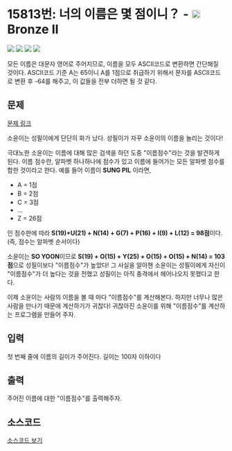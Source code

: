 # 15813번: 너의 이름은 몇 점이니？ - <img src="https://static.solved.ac/tier_small/4.svg" style="height:20px" /> Bronze II

<!-- performance -->

![](https://img.shields.io/badge/Python-3670A0?style=flat-square&logo=python&logoColor=white) ![](https://img.shields.io/badge/BOJ-Passed-Success?style=flat-square) ![](https://img.shields.io/badge/Memory_Usage-31256KB-informational?style=flat-square) ![](https://img.shields.io/badge/Time_Spend-40ms-informational?style=flat-square)

모든 이름은 대문자 영어로 주어지므로, 이름을 모두 ASCII코드로 변환하면 간단해질 것이다.
ASCII코드 기준 A는 65이니 A를 1점으로 취급하기 위해서 문자를 ASCII코드로 변환 후 -64를 해주고, 이 값들을 전부 더하면 될 것 같다.


<!-- end -->

## 문제

[문제 링크](https://boj.kr/15813)


<p>소윤이는 성필이에게 단단히 화가 났다. 성필이가 자꾸 소윤이의 이름을 놀리는 것이다!</p>

<p>극대노한 소윤이는 이름에 대해 많은 검색을 하던 도중 "이름점수"라는 것을 발견하게 된다. 이름 점수란, 알파벳 하나하나에 점수가 있고 이름에 들어가는 모든 알파벳 점수를 합한 것이라고 한다. 예를 들어 이름이 <strong>SUNG PIL</strong> 이라면,</p>

<ul>
<li>A = 1점</li>
<li>B = 2점</li>
<li>C = 3점</li>
<li>...</li>
<li>Z = 26점</li>
</ul>

<p>인 점수판에 따라 <strong>S(19)+U(21) + N(14) + G(7) + P(16) + I(9) + L(12) = 98점</strong>이다. (즉, 점수는 알파벳 순서이다)&nbsp;</p>

<p>소윤이는 <strong>SO YOON</strong>이므로 <strong>S(19) + O(15) + Y(25) + O(15) + O(15) + N(14) = 103점</strong>으로 성필이보다 "이름점수"가 높았다! 그 사실을 알아챈 소윤이는 성필이에게 자신이 "이름점수"가 더 높다는 것을 전했고 성필이는 아직 충격에서 헤어나오지 못했다고 한다.</p>

<p>이제 소윤이는 사람의 이름을 볼 때 마다 "이름점수"를 계산해본다. 하지만 너무나 많은 사람을 만나기 때문에 계산하기가 귀찮다! 귀찮아진 소윤이를 위해 "이름점수"를 계산하는 프로그램을 만들어 주자.</p>



## 입력

첫 번째 줄에 이름의 길이가 주어진다. 길이는 100자 이하이다

## 출력

주어진 이름에 대한 "이름점수"를 출력해주자.

## 소스코드

[소스코드 보기](너의%20이름은%20몇%20점이니？.py)
